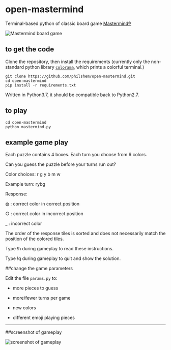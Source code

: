 # open-mastermind
Terminal-based python of classic board game [Mastermind®](https://en.wikipedia.org/wiki/Mastermind_(board_game))


![Mastermind board game](https://upload.wikimedia.org/wikipedia/commons/thumb/2/2d/Mastermind.jpg/137px-Mastermind.jpg)

## to get the code

Clone the repository, then install the requirements (currently only the non-standard python library [`colorama`](https://pypi.org/project/colorama/), which prints a colorful terminal.)

    git clone https://github.com/philshem/open-mastermind.git
    cd open-mastermind
    pip install -r requirements.txt

Written in Python3.7, it should be compatible back to Python2.7.

## to play

    cd open-mastermind
    python mastermind.py

## example game play

Each puzzle contains 4 boxes. Each turn you choose from 6 colors.

Can you guess the puzzle before your turns run out?

Color choices: r g y b m w

Example turn: rybg

Response:

◍  :  correct color in correct position

○  :  correct color in incorrect position

_  :  incorrect color

The order of the response tiles is sorted and does not necessarily match the position of the colored tiles.

Type !h during gameplay to read these instructions.

Type !q during gameplay to quit and show the solution.

##change the game parameters

Edit the file `params.py` to:

 + more pieces to guess

 + more/fewer turns per game

 + new colors

 + different emoji playing pieces

---

##screenshot of gameplay

![screenshot of gameplay](https://gist.githubusercontent.com/philshem/71507d4e8ecfabad252fbdf4d9f8bdd2/raw/e00c621f403520d3268f2a9ece176fb2f05f2185/mastermind.png)
